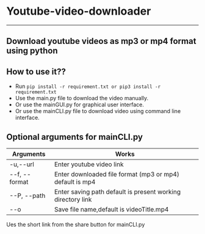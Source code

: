 # Youtube-video-downloader
--- 
Download youtube videos as mp3 or mp4 format using python
---
## How to use it??
* Run `pip install -r requirement.txt or pip3 install -r requirement.txt`
* Use the main.py file to download the video manually.
* Or use the mainGUI.py for graphical user interface.
* Or use the mainCLI.py file to download video using command line interface.


## Optional arguments for mainCLI.py

| Arguments  | Works |
| ------------- | ------------- |
| -u,--url  | Enter youtube video link  |
| --f, --format  | Enter downloaded file format (mp3 or mp4) default is mp4  |
| --P, --path  | Enter saving path default is present working directory link  |
| --o  | Save file name,default is videoTitle.mp4 |

Ues the short link from the share button for mainCLI.py